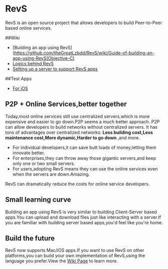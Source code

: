 RevS
================

RevS is an open source project that allows developers to build Peer-to-Peer based online services.

##Wiki
 * [Building an app using RevS](https://github.com/theGreatLzbdd/RevS/wiki/Guide-of-building-an-app-using-RevS(Objective-C)
 * [Logics behind RevS](https://github.com/theGreatLzbdd/RevS/wiki/Logics-behind-RevS)
 * [Setting up a server to support RevS apps](https://github.com/theGreatLzbdd/RevS/wiki/Guide-of-setting-up-a-server-to-support-RevS-apps)

##Test Apps
 * [For iOS](https://github.com/theGreatLzbdd/RevSTest-Objective-C)

## P2P + Online Services,better together
Today,most online services still use centralized servers,which is more expensive and easier to go down.P2P seems a much better approach.
P2P can allow developers to build networks without centralized servers.
It has tons of advantages over centralized networks: **Less building cost,Less maintenance cost,More dynamic,Harder to go down** ,and more.

 * For individual developers,it can save butt loads of money,letting them innovate better.
 * For enterprises,they can throw away those gigantic servers,and keep only one or two small servers.
 * For users,adopting RevS means they can use the online services even when the servers are down.Amazing.  

RevS can dramatically reduce the costs for online service developers.

## Small learning curve
Building an app using RevS is very similar to building Client-Server based apps.You can upload and download files just like interacting with a server.If you are familiar with building server based apps,you'd feel like you're home.

## Build the future
RevS now supports Mac/iOS apps.If you want to use RevS on other platforms,you can build your own implementation of RevS,using the language you prefer.View the [Wiki Page](https://github.com/theGreatLzbdd/RevS/wiki) to learn more.
